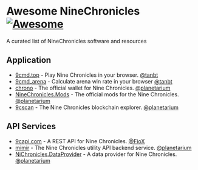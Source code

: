 # Awesome NineChronicles [![Awesome](https://cdn.rawgit.com/sindresorhus/awesome/d7305f38d29fed78fa85652e3a63e154dd8e8829/media/badge.svg)](https://github.com/sindresorhus/awesome)

A curated list of NineChronicles software and resources

## Application
- [9cmd.top](https://9cmd.top/) - Play Nine Chronicles in your browser. [@tanbt](https://github.com/tandotbt)
- [9cmd_arena](https://tandotbt.github.io/9cmd_arena/) - Calculate arena win rate in your browser [@tanbt](https://github.com/tandotbt)
- [chrono](https://github.com/planetarium/chrono) - The official wallet for Nine Chronicles. [@planetarium](https://github.com/planetarium)
- [NineChronicles.Mods](https://github.com/planetarium/NineChronicles.Mods) - The official mods for the Nine Chronicles. [@planetarium](https://github.com/planetarium)
- [9cscan](https://github.com/planetarium/9cscan.com) - The Nine Chronicles blockchain explorer. [@planetarium](https://github.com/planetarium)

## API Services
- [9capi.com](https://9capi.com/) - A REST API for Nine Chronicles. [@FioX](https://github.com/FioX0)
- [mimir](https://github.com/planetarium/mimir) - The Nine Chronicles utility API backend service. [@planetarium](https://github.com/planetarium)
- [NiChronicles.DataProvider](https://github.com/planetarium/NineChronicles.DataProvider) - A data provider for Nine Chronicles. [@planetarium](https://github.com/planetarium)
